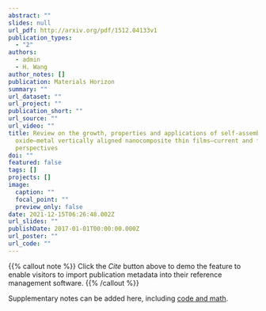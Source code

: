 ```yaml
---
abstract: ""
slides: null
url_pdf: http://arxiv.org/pdf/1512.04133v1
publication_types:
  - "2"
authors:
  - admin
  - H. Wang
author_notes: []
publication: Materials Horizon
summary: ""
url_dataset: ""
url_project: ""
publication_short: ""
url_source: ""
url_video: ""
title: Review on the growth, properties and applications of self-assembled
  oxide–metal vertically aligned nanocomposite thin films—current and future
  perspectives
doi: ""
featured: false
tags: []
projects: []
image:
  caption: ""
  focal_point: ""
  preview_only: false
date: 2021-12-15T06:26:48.002Z
url_slides: ""
publishDate: 2017-01-01T00:00:00.000Z
url_poster: ""
url_code: ""
---
```


{{% callout note %}}
Click the *Cite* button above to demo the feature to enable visitors to import publication metadata into their reference management software.
{{% /callout %}}

Supplementary notes can be added here, including [code and math](https://sourcethemes.com/academic/docs/writing-markdown-latex/).
